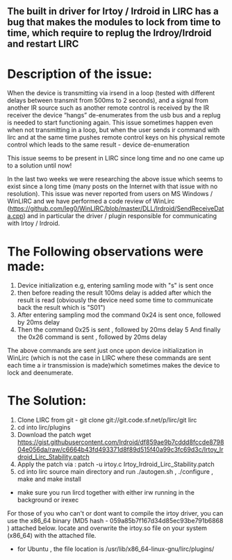 ## The built in driver for Irtoy / Irdroid in LIRC has a bug that makes the modules to lock from time to time, which require to replug the Irdroy/Irdroid and restart LIRC

# Description of the issue:

When the device is transmitting via irsend in a loop (tested with different delays between transmit from 500ms to 2 seconds), and a signal from another IR source such as another remote control is received by the IR receiver the device “hangs” de-enumerates from the usb bus and a replug is needed to start functioning again. This issue sometimes happen even when not transmitting in a loop, but when the user sends ir command with lirc and at the same time pushes remote control keys on his physical remote control which leads to the same result - device de-enumeration

This issue seems to be present in LIRC since long time and no one came up to a solution until now!

In the last two weeks we were researching the above issue which seems to exist since a long time (many posts on the Internet with that issue with no resolution). This issue was never
reported from users on MS Windows / WinLIRC and we have performed a code review of WinLirc (https://github.com/leg0/WinLIRC/blob/master/DLL/Irdroid/SendReceiveData.cpp) and in particular
the driver / plugin responsible for communicating with Irtoy / Irdroid.

# The Following observations were made:

1. Device initialization e.g, entering samling mode with "s" is sent once
2. then before reading the result 100ms delay is added after which the result is read (obviously the device need some time to communicate back the result which is "S01")
3. After entering sampling mod the command 0x24 is sent once, followed by 20ms delay
4. Then the command 0x25 is sent , followed by 20ms delay
5  And finally the 0x26 command is sent , followed by 20ms delay

The above commands are sent just once upon device initialization in WinLirc (which is not the case in LIRC where these commands are sent each time a ir transmission is made)which sometimes makes the device to lock and deenumerate.

# The Solution:

1. Clone LIRC from git -  git clone git://git.code.sf.net/p/lirc/git lirc
2. cd into lirc/plugins
3. Download the patch wget https://gist.githubusercontent.com/Irdroid/df859ae9b7cddd8fccde879804e056da/raw/c6664b43fd493371d8f89d515f40a99c3fc69d3c/Irtoy_Irdroid_Lirc_Stability.patch
4. Apply the patch via : patch -u irtoy.c Irtoy_Irdroid_Lirc_Stability.patch
5. cd into lirc source main directory and run ./autogen.sh , ./configure , make and make install 

* make sure you run lircd together with either irw running in the background or irexec

For those of you who can't or dont want to compile the irtoy driver, you can use the x86_64 binary (MD5 hash - 059a85b7f167d34d85ec93be791b6868 ) attached below. locate and overwrite the irtoy.so file on your system (x86_64) with the attached file.
* for Ubuntu , the file location is  /usr/lib/x86_64-linux-gnu/lirc/plugins/
